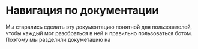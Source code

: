 # Навигация по документации

Мы старались сделать эту документацию понятной для пользователей, чтобы каждый мог разобраться в ней и правильно пользоваться ботом. Поэтому мы разделили докуметацию на
